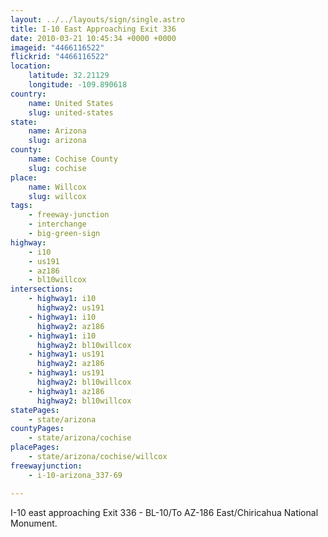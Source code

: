 ```yaml
---
layout: ../../layouts/sign/single.astro
title: I-10 East Approaching Exit 336
date: 2010-03-21 10:45:34 +0000 +0000
imageid: "4466116522"
flickrid: "4466116522"
location:
    latitude: 32.21129
    longitude: -109.890618
country:
    name: United States
    slug: united-states
state:
    name: Arizona
    slug: arizona
county:
    name: Cochise County
    slug: cochise
place:
    name: Willcox
    slug: willcox
tags:
    - freeway-junction
    - interchange
    - big-green-sign
highway:
    - i10
    - us191
    - az186
    - bl10willcox
intersections:
    - highway1: i10
      highway2: us191
    - highway1: i10
      highway2: az186
    - highway1: i10
      highway2: bl10willcox
    - highway1: us191
      highway2: az186
    - highway1: us191
      highway2: bl10willcox
    - highway1: az186
      highway2: bl10willcox
statePages:
    - state/arizona
countyPages:
    - state/arizona/cochise
placePages:
    - state/arizona/cochise/willcox
freewayjunction:
    - i-10-arizona_337-69

---
```

I-10 east approaching Exit 336 - BL-10/To AZ-186 East/Chiricahua National Monument.